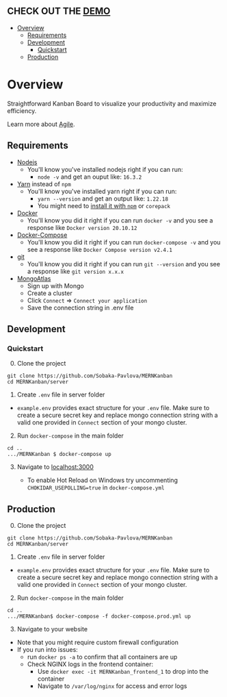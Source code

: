## CHECK OUT THE [DEMO](http://147.182.154.42)

- [Overview](#overview)
  - [Requirements](#requirements)
  - [Development](#development)
    - [Quickstart](#quickstart)
  - [Production](#production)

# Overview

Straightforward Kanban Board to visualize your productivity and maximize efficiency. 

Learn more about [Agile](https://en.wikipedia.org/wiki/Agile_software_development).

## Requirements

- [Nodejs](https://nodejs.org/en/)
  - You'll know you've installed nodejs right if you can run:
    - `node -v` and get an ouput like: `16.3.2`
- [Yarn](https://yarnpkg.com/getting-started/install) instead of `npm`
  - You'll know you've installed yarn right if you can run:
    - `yarn --version` and get an output like: `1.22.18`
    - You might need to [install it with `npm`](https://classic.yarnpkg.com/lang/en/docs/install/) or `corepack`
- [Docker](https://docs.docker.com/engine/install/)
  - You'll know you did it right if you can run `docker -v` and you see a response like `Docker version 20.10.12`
- [Docker-Compose](https://docs.docker.com/compose/)
  - You'll know you did it right if you can run `docker-compose -v` and you see a response like `Docker Compose version v2.4.1`
- [git](https://git-scm.com/book/en/v2/Getting-Started-Installing-Git)
  - You'll know you did it right if you can run `git --version` and you see a response like `git version x.x.x`
- [MongoAtlas](https://mongodb.com)
  - Sign up with Mongo
  - Create a cluster
  - Click `Connect` => `Connect your application`
  - Save the connection string in .env file


## Development

### Quickstart

0. Clone the project

```
git clone https://github.com/Sobaka-Pavlova/MERNKanban
cd MERNKanban/server
```

1. Create `.env` file in server folder

- `example.env` provides exact structure for your `.env` file. Make sure to create a secure secret key and replace mongo connection string with a valid one provided in `Connect` section of your mongo cluster.

2. Run `docker-compose` in the main folder

```
cd ..
.../MERNKanban $ docker-compose up 
```

3. Navigate to [localhost:3000](http://localhost:3000)
   
   - To enable Hot Reload on Windows try uncommenting `CHOKIDAR_USEPOLLING=true` in `docker-compose.yml` 

## Production


0. Clone the project

```
git clone https://github.com/Sobaka-Pavlova/MERNKanban
cd MERNKanban/server
```

1. Create `.env` file in server folder

- `example.env` provides exact structure for your `.env` file. Make sure to create a secure secret key and replace mongo connection string with a valid one provided in `Connect` section of your mongo cluster.

2. Run `docker-compose` in the main folder

```
cd ..
.../MERNKanban$ docker-compose -f docker-compose.prod.yml up 
```

3. Navigate to your website

- Note that you might require custom firewall configuration
- If you run into issues: 
  - run `docker ps -a` to confirm that all containers are up 
  - Check NGINX logs in the frontend container:
    - Use `docker exec -it MERNKanban_frontend_1` to drop into the container
    - Navigate to `/var/log/nginx` for access and error logs